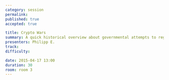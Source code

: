 ```yaml
---
category: session
permalink:
published: true
accepted: true

title: Crypto Wars
summary: A quick historical overview about governmental attempts to regulate cryptography and the reactions
presenters: Philipp E.
track:
difficulty:

date: 2015-04-17 13:00
duration: 30
room: room 3
---
```

